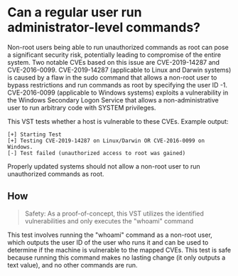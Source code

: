 # Can a regular user run administrator-level commands?

Non-root users being able to run unauthorized commands as root can pose a significant security risk, potentially leading to compromise of the entire system. Two notable CVEs based on this issue are CVE-2019-14287 and CVE-2016-0099. CVE-2019-14287 (applicable to Linux and Darwin systems) is caused by a flaw in the sudo command that allows a non-root user to bypass restrictions and run commands as root by specifying the user ID -1. CVE-2016-0099 (applicable to Windows systems) exploits a vulnerability in the Windows Secondary Logon Service that allows a non-administrative user to run arbitrary code with SYSTEM privileges. 

This VST tests whether a host is vulnerable to these CVEs.
Example output:

```
[+] Starting Test
[+] Testing CVE-2019-14287 on Linux/Darwin OR CVE-2016-0099 on Windows.
[-] Test failed (unauthorized access to root was gained)
```
Properly updated systems should not allow a non-root user to run unauthorized commands as root.

## How

> Safety: As a proof-of-concept, this VST utilizes the identified vulnerabilities and only executes the "whoami" command

This test involves running the "whoami" command as a non-root user, which outputs the user ID of the user who runs it and can be used to determine if the machine is vulnerable to the mapped CVEs. This test is safe because running this command makes no lasting change (it only outputs a text value), and no other commands are run.
